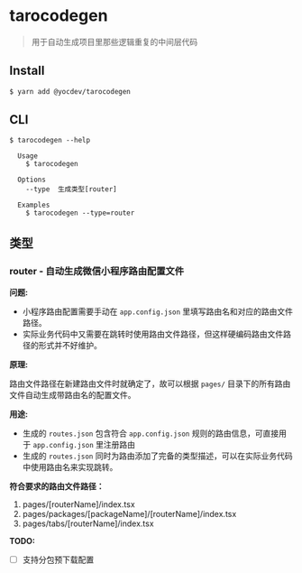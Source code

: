 # tarocodegen

> 用于自动生成项目里那些逻辑重复的中间层代码

## Install

```bash
$ yarn add @yocdev/tarocodegen
```

## CLI

```
$ tarocodegen --help

  Usage
    $ tarocodegen

  Options
    --type  生成类型[router]

  Examples
    $ tarocodegen --type=router
```

## 类型
### router - 自动生成微信小程序路由配置文件
**问题:**
- 小程序路由配置需要手动在 `app.config.json` 里填写路由名和对应的路由文件路径。
- 实际业务代码中又需要在跳转时使用路由文件路径，但这样硬编码路由文件路径的形式并不好维护。

**原理:**

路由文件路径在新建路由文件时就确定了，故可以根据 `pages/` 目录下的所有路由文件自动生成带路由名的配置文件。

**用途:**
- 生成的 `routes.json` 包含符合 `app.config.json` 规则的路由信息，可直接用于 `app.config.json` 里注册路由
- 生成的 `routes.json` 同时为路由添加了完备的类型描述，可以在实际业务代码中使用路由名来实现跳转。

**符合要求的路由文件路径：**
1. pages/[routerName]/index.tsx
2. pages/packages/[packageName]/[routerName]/index.tsx
3. pages/tabs/[routerName]/index.tsx

**TODO:**
- [ ] 支持分包预下载配置

